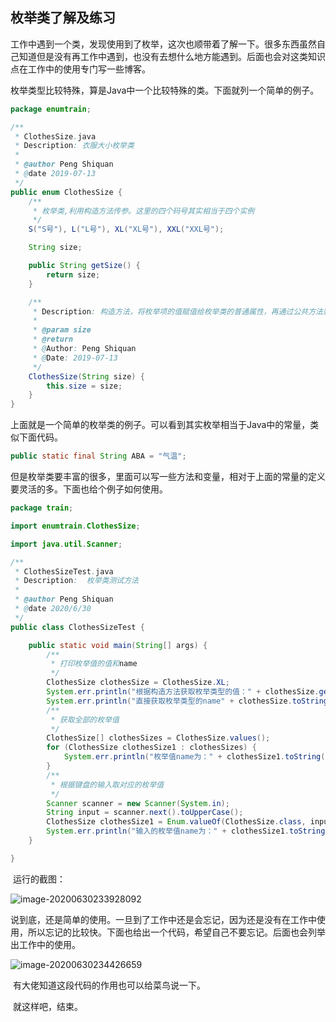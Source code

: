 ## 枚举类了解及练习

​	工作中遇到一个类，发现使用到了枚举，这次也顺带着了解一下。很多东西虽然自己知道但是没有再工作中遇到，也没有去想什么地方能遇到。后面也会对这类知识点在工作中的使用专门写一些博客。

​	枚举类型比较特殊，算是Java中一个比较特殊的类。下面就列一个简单的例子。

```java
package enumtrain;

/**
 * ClothesSize.java
 * Description: 衣服大小枚举类
 *
 * @author Peng Shiquan
 * @date 2019-07-13
 */
public enum ClothesSize {
    /**
     * 枚举类,利用构造方法传参。这里的四个码号其实相当于四个实例
     */
    S("S号"), L("L号"), XL("XL号"), XXL("XXL号");

    String size;

    public String getSize() {
        return size;
    }

    /**
     * Description: 构造方法，将枚举项的值赋值给枚举类的普通属性，再通过公共方法获取
     *
     * @param size
     * @return
     * @Author: Peng Shiquan
     * @Date: 2019-07-13
     */
    ClothesSize(String size) {
        this.size = size;
    }
}
```

​	上面就是一个简单的枚举类的例子。可以看到其实枚举相当于Java中的常量，类似下面代码。

```java
public static final String ABA = "气温";
```

​	但是枚举类要丰富的很多，里面可以写一些方法和变量，相对于上面的常量的定义要灵活的多。下面也给个例子如何使用。

```java
package train;

import enumtrain.ClothesSize;

import java.util.Scanner;

/**
 * ClothesSizeTest.java
 * Description:  枚举类测试方法
 *
 * @author Peng Shiquan
 * @date 2020/6/30
 */
public class ClothesSizeTest {

    public static void main(String[] args) {
        /**
         * 打印枚举值的值和name
         */
        ClothesSize clothesSize = ClothesSize.XL;
        System.err.println("根据构造方法获取枚举类型的值：" + clothesSize.getSize());
        System.err.println("直接获取枚举类型的name" + clothesSize.toString());
        /**
         * 获取全部的枚举值
         */
        ClothesSize[] clothesSizes = ClothesSize.values();
        for (ClothesSize clothesSize1 : clothesSizes) {
            System.err.println("枚举值name为：" + clothesSize1.toString() + "，枚举值value为：" + clothesSize1.getSize());
        }
        /**
         * 根据键盘的输入取对应的枚举值
         */
        Scanner scanner = new Scanner(System.in);
        String input = scanner.next().toUpperCase();
        ClothesSize clothesSize1 = Enum.valueOf(ClothesSize.class, input);
        System.err.println("输入的枚举值name为：" + clothesSize1.toString() + "，输入的枚举值value为：" + clothesSize1.getSize());
    }

}
```

​	运行的截图：

![image-20200630233928092](https://1162210866.oss-cn-beijing.aliyuncs.com/uPic/image-20200630233928092.png)

说到底，还是简单的使用。一旦到了工作中还是会忘记，因为还是没有在工作中使用，所以忘记的比较快。下面也给出一个代码，希望自己不要忘记。后面也会列举出工作中的使用。

![image-20200630234426659](https://1162210866.oss-cn-beijing.aliyuncs.com/uPic/image-20200630234426659.png)

​	有大佬知道这段代码的作用也可以给菜鸟说一下。

​	就这样吧，结束。